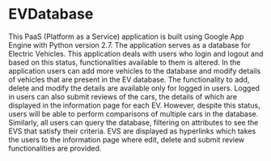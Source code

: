 # EVDatabase
This PaaS (Platform as a Service) application is built using Google App Engine with Python
version 2.7. The application serves as a database for Electric Vehicles. This application deals
with users who login and logout and based on this status, functionalities available to them is
altered. In the application users can add more vehicles to the database and modify details of
vehicles that are present in the EV database. The functionality to add, delete and modify the
details are available only for logged in users. Logged in users can also submit reviews of the
cars, the details of which are displayed in the information page for each EV. However, despite
this status, users will be able to perform comparisons of multiple cars in the database.
Similarly, all users can query the database, filtering on attributes to see the EVS that satisfy
their criteria. EVS are displayed as hyperlinks which takes the users to the information page
where edit, delete and submit review functionalities are provided. 

